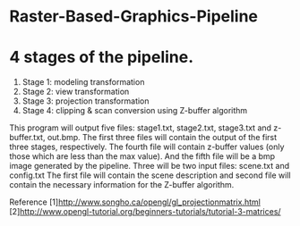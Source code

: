 # Raster-Based-Graphics-Pipeline

# 4 stages of the pipeline.

1. Stage 1: modeling transformation 
2. Stage 2: view transformation 
3. Stage 3: projection transformation 
4. Stage 4: clipping &amp; scan conversion using Z-buffer algorithm


This program will output five files: stage1.txt, stage2.txt, stage3.txt and
z-buffer.txt, out.bmp. The first three files will contain the output of the first three stages,
respectively. The fourth file will contain z-buffer values (only those which are less than the max value).
And the fifth file will be a bmp image generated by the pipeline.
Three will be two input files: scene.txt and config.txt
The first file will contain the scene description and second file will contain the necessary information for
the Z-buffer algorithm.

  


Reference
[1]http://www.songho.ca/opengl/gl_projectionmatrix.html
[2]http://www.opengl-tutorial.org/beginners-tutorials/tutorial-3-matrices/


